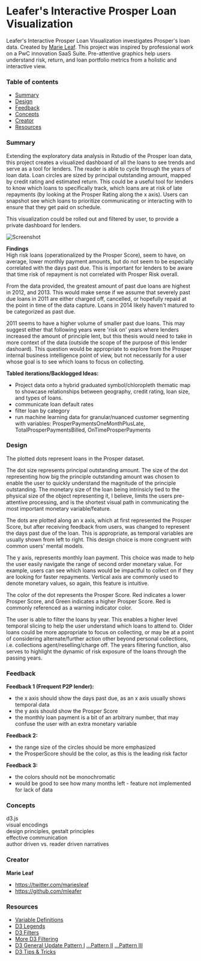 # Leafer's Interactive Prosper Loan Visualization

Leafer's Interactive Prosper Loan Visualization investigates Prosper's loan data. Created by [Marie Leaf](https://twitter.com/mariesleaf). This project was inspired by professional work on a PwC innovation SaaS Suite. Pre-attentive graphics help users understand risk, return, and loan portfolio metrics from a holistic and interactive view.


### Table of contents

* [Summary](#summary)
* [Design](#design)
* [Feedback](#feedback)
* [Concepts](#concepts)
* [Creator](#creator)
* [Resources](#resources)

### Summary

Extending the exploratory data analysis in Rstudio of the Prosper loan data, this project creates a visualized dashboard of all the loans to see trends and serve as a tool for lenders. The reader is able to cycle through the years of loan data. Loan circles are sized by principal outstanding amount, mapped by credit rating and estimated return. This could be a useful tool for lenders to know which loans to specifically track, which loans are at risk of late repayments (by looking at the Prosper Rating along the x axis). Users can snapshot see which loans to prioritize communicating or interacting with to ensure that they get paid on schedule.

This visualization could be rolled out and filtered by user, to provide a private dashboard for lenders. 

![Screenshot](https://raw.githubusercontent.com/mleafer/datanano/master/P6_visualize/prosperloandashboard/prosperdashboardscreenshot.png)


**Findings**  
High risk loans (operationalized by the Prosper Score), seem to have, on average, lower monthly payment amounts, but do not seem to be especially correlated with the days past due. This is important for lenders to be aware that time risk of repayment is not correlated with Prosper Risk overall. 

From the data provided, the greatest amount of past due loans are highest in 2012, and 2013. This would make sense if we assume that severely past due loans in 2011 are either charged off, cancelled, or hopefully repaid at the point in time of the data capture. Loans in 2014 likely haven't matured to be categorized as past due.

2011 seems to have a higher volume of smaller past due loans. This may suggest either that following years were 'risk on' years where lenders increased the amount of principle lent, but this thesis would need to take in more context of the data (outside the scope of the purpose of this lender dashoard). This question would be appropriate to explore from the Prosper internal business intelligence point of view, but not necessarily for a user whose goal is to see which loans to focus on collecting. 


**Tabled iterations/Backlogged Ideas:**
* Project data onto a hybrid graduated symbol/chloropleth thematic map to showcase relationships between geography, credit rating, loan size, and types of loans.  
* communicate loan default rates  
* filter loan by category  
* run machine learning data for granular/nuanced customer segmenting with variables: ProsperPaymentsOneMonthPlusLate, TotalProsperPaymentsBilled, OnTimeProsperPayments


### Design

The plotted dots represent loans in the Prosper dataset. 

The dot size represents principal outstanding amount. The size of the dot representing how big the principle outstanding amount was chosen to enable the user to quickly understand the magnitude of the principle outstanding.
The monetary size of the loan being intrinsicly tied to the physical size of the object representing it, I believe, limits the users pre-attentive processing, and is the shortest visual path in communicating the most important monetary variable/feature.

The dots are plotted along an x axis, which at first represented the Prosper Score, but after receiving feedback from users, was changed to represent the days past due of the loan. This is appropriate, as temporal variables are usually shown from left to right. This design choice is more congruent with common users' mental models. 

The y axis, represents monthly loan payment. This choice was made to help the user easily navigate the range of second order monetary value. For example, users can see which loans would be impactful to collect on if they are looking for faster repayments. Vertical axis are commonly used to denote monetary values, so again, this feature is intuitive.

The color of the dot represents the Prosper Score. Red indicates a lower Prosper Score, and Green indicates a higher Prosper Score. Red is commonly referenced as a warning indicator color.

The user is able to filter the loans by year. This enables a higher level temporal slicing to help the user understand which loans to attend to. Older loans could be more appropriate to focus on collecting, or may be at a point of considering alternate/further action other beyond personal collections, i.e. collections agent/reselling/charge off. The years filtering function, also serves to highlight the dynamic of risk exposure of the loans through the passing years.


### Feedback

**Feedback 1 (Frequent P2P lender):** 
- the x axis should show the days past due, as an x axis usually shows temporal data
- the y axis should show the Prosper Score
- the monthly loan payment is a bit of an arbitrary number, that may confuse the user with an extra monetary variable

**Feedback 2:**
- the range size of the circles should be more emphasized
- the ProsperScore should be the color, as this is the leading risk factor

**Feedback 3:**
- the colors should not be monochromatic
- would be good to see how many months left - feature not implemented for lack of data


### Concepts

d3.js  
visual encodings  
design principles, gestalt principles  
effective communication  
author driven vs. reader driven narratives  

### Creator

**Marie Leaf**

* <https://twitter.com/mariesleaf>
* <https://github.com/mleafer>

### Resources

* [Variable Definitions](https://docs.google.com/spreadsheets/d/1gDyi_L4UvIrLTEC6Wri5nbaMmkGmLQBk-Yx3z0XDEtI/edit#gid=0)
* [D3 Legends](http://d3-legend.susielu.com)
* [D3 Filters](http://bl.ocks.org/kobben/8576867)
* [More D3 Filtering](http://bl.ocks.org/d3noob/8dc93bce7e7200ab487d)
* [D3 General Update Pattern I](https://bl.ocks.org/mbostock/3808218) [...Pattern II](http://bl.ocks.org/mbostock/3808221) [...Pattern III](http://bl.ocks.org/mbostock/3808234)
* [D3 Tips & Tricks](https://leanpub.com/D3-Tips-and-Tricks/read)



